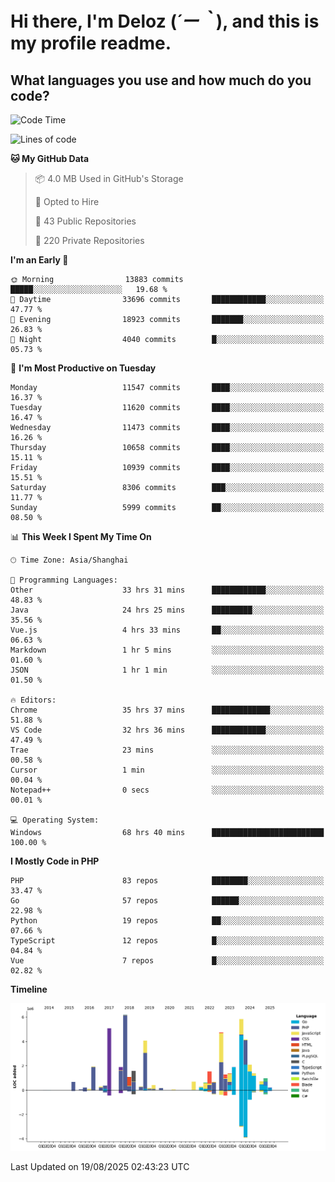 # **Hi there, I'm Deloz (*´ー｀*), and this is my profile readme.**

## **What languages you use and how much do you code?**

<!--START_SECTION:waka-->
![Code Time](http://img.shields.io/badge/Code%20Time-7%2C184%20hrs%2012%20mins-blue)

![Lines of code](https://img.shields.io/badge/From%20Hello%20World%20I%27ve%20Written-52.8%20million%20lines%20of%20code-blue)

**🐱 My GitHub Data** 

> 📦 4.0 MB Used in GitHub's Storage 
 > 
> 💼 Opted to Hire
 > 
> 📜 43 Public Repositories 
 > 
> 🔑 220 Private Repositories 
 > 
**I'm an Early 🐤** 

```text
🌞 Morning                13883 commits       █████░░░░░░░░░░░░░░░░░░░░   19.68 % 
🌆 Daytime                33696 commits       ████████████░░░░░░░░░░░░░   47.77 % 
🌃 Evening                18923 commits       ███████░░░░░░░░░░░░░░░░░░   26.83 % 
🌙 Night                  4040 commits        █░░░░░░░░░░░░░░░░░░░░░░░░   05.73 % 
```
📅 **I'm Most Productive on Tuesday** 

```text
Monday                   11547 commits       ████░░░░░░░░░░░░░░░░░░░░░   16.37 % 
Tuesday                  11620 commits       ████░░░░░░░░░░░░░░░░░░░░░   16.47 % 
Wednesday                11473 commits       ████░░░░░░░░░░░░░░░░░░░░░   16.26 % 
Thursday                 10658 commits       ████░░░░░░░░░░░░░░░░░░░░░   15.11 % 
Friday                   10939 commits       ████░░░░░░░░░░░░░░░░░░░░░   15.51 % 
Saturday                 8306 commits        ███░░░░░░░░░░░░░░░░░░░░░░   11.77 % 
Sunday                   5999 commits        ██░░░░░░░░░░░░░░░░░░░░░░░   08.50 % 
```


📊 **This Week I Spent My Time On** 

```text
🕑︎ Time Zone: Asia/Shanghai

💬 Programming Languages: 
Other                    33 hrs 31 mins      ████████████░░░░░░░░░░░░░   48.83 % 
Java                     24 hrs 25 mins      █████████░░░░░░░░░░░░░░░░   35.56 % 
Vue.js                   4 hrs 33 mins       ██░░░░░░░░░░░░░░░░░░░░░░░   06.63 % 
Markdown                 1 hr 5 mins         ░░░░░░░░░░░░░░░░░░░░░░░░░   01.60 % 
JSON                     1 hr 1 min          ░░░░░░░░░░░░░░░░░░░░░░░░░   01.50 % 

🔥 Editors: 
Chrome                   35 hrs 37 mins      █████████████░░░░░░░░░░░░   51.88 % 
VS Code                  32 hrs 36 mins      ████████████░░░░░░░░░░░░░   47.49 % 
Trae                     23 mins             ░░░░░░░░░░░░░░░░░░░░░░░░░   00.58 % 
Cursor                   1 min               ░░░░░░░░░░░░░░░░░░░░░░░░░   00.04 % 
Notepad++                0 secs              ░░░░░░░░░░░░░░░░░░░░░░░░░   00.01 % 

💻 Operating System: 
Windows                  68 hrs 40 mins      █████████████████████████   100.00 % 
```

**I Mostly Code in PHP** 

```text
PHP                      83 repos            ████████░░░░░░░░░░░░░░░░░   33.47 % 
Go                       57 repos            ██████░░░░░░░░░░░░░░░░░░░   22.98 % 
Python                   19 repos            ██░░░░░░░░░░░░░░░░░░░░░░░   07.66 % 
TypeScript               12 repos            █░░░░░░░░░░░░░░░░░░░░░░░░   04.84 % 
Vue                      7 repos             █░░░░░░░░░░░░░░░░░░░░░░░░   02.82 % 
```



**Timeline**

![Lines of Code chart](https://raw.githubusercontent.com/deloz/deloz/main/assets/bar_graph.png)


 Last Updated on 19/08/2025 02:43:23 UTC
<!--END_SECTION:waka-->
